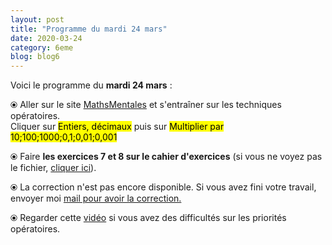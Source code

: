 ```yaml
---
layout: post
title: "Programme du mardi 24 mars"
date: 2020-03-24
category: 6eme
blog: blog6
---
```


Voici le programme du <b>mardi 24 mars</b> :

⦿ Aller sur le site <a href="http://mathsmentales.net/">MathsMentales</a> et s'entraîner sur les techniques opératoires.
<br>
Cliquer sur <mark>Entiers, décimaux</mark> puis sur <mark>Multiplier par 10;100;1000;0,1;0,01;0,001</mark>
 
⦿ Faire <b>les exercices 7 et 8 sur le cahier d'exercices</b> (si vous ne voyez pas le fichier, <a href="/exercices/6eme/6eme_exercices_mardi_24_mars_2020.pdf">cliquer ici</a>). 

<object data="/exercices/6eme/6eme_exercices_mardi_24_mars_2020.pdf" width="100%" height="500" type='application/pdf'></object>
 
⦿ La correction n'est pas encore disponible. Si vous avez fini votre travail, envoyer moi <a href="mailto:benjamindang2015@gmail.com">mail pour avoir la correction.</a>

⦿ Regarder cette <a class="video" href="https://youtu.be/a-IG_bjKeJc">vidéo</a> si vous avez des difficultés sur les priorités opératoires.
